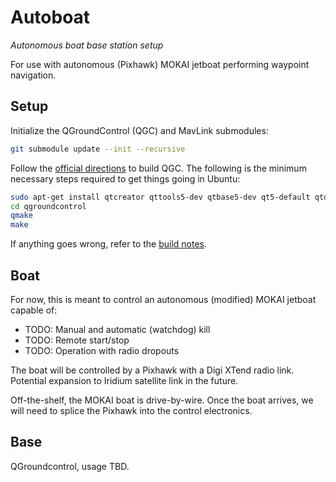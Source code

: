 Autoboat
========
_Autonomous boat base station setup_

For use with autonomous (Pixhawk) MOKAI jetboat performing waypoint navigation.

Setup
-----
Initialize the QGroundControl (QGC) and MavLink submodules:

```bash
git submodule update --init --recursive
```

Follow the [official
directions](https://github.com/mavlink/qgroundcontrol#build-on-linux) to build
QGC. The following is the minimum necessary steps required to get things going
in Ubuntu:

```bash
sudo apt-get install qtcreator qttools5-dev qtbase5-dev qt5-default qtdeclarative5-dev libqt5serialport5-dev libqt5svg5-dev libqt5webkit5-dev libsdl1.2-dev build-essential libudev-dev
cd qgroundcontrol
qmake
make
```

If anything goes wrong, refer to the [build
notes](https://github.com/mavlink/qgroundcontrol#additional-build-notes-for-all-supported-os).

Boat
----
For now, this is meant to control an autonomous (modified) MOKAI jetboat
capable of:

  * TODO: Manual and automatic (watchdog) kill
  * TODO: Remote start/stop
  * TODO: Operation with radio dropouts

The boat will be controlled by a Pixhawk with a Digi XTend radio link.
Potential expansion to Iridium satellite link in the future.

Off-the-shelf, the MOKAI boat is drive-by-wire. Once the boat arrives, we will
need to splice the Pixhawk into the control electronics.


Base
----
QGroundcontrol, usage TBD.
